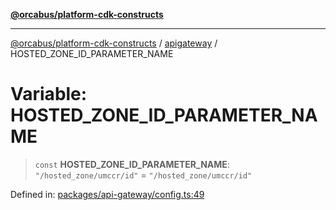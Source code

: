 [**@orcabus/platform-cdk-constructs**](../../../../README.md)

***

[@orcabus/platform-cdk-constructs](../../../../README.md) / [apigateway](../README.md) / HOSTED\_ZONE\_ID\_PARAMETER\_NAME

# Variable: HOSTED\_ZONE\_ID\_PARAMETER\_NAME

> `const` **HOSTED\_ZONE\_ID\_PARAMETER\_NAME**: `"/hosted_zone/umccr/id"` = `"/hosted_zone/umccr/id"`

Defined in: [packages/api-gateway/config.ts:49](https://github.com/OrcaBus/platform-cdk-constructs/blob/main/packages/api-gateway/config.ts#L49)
